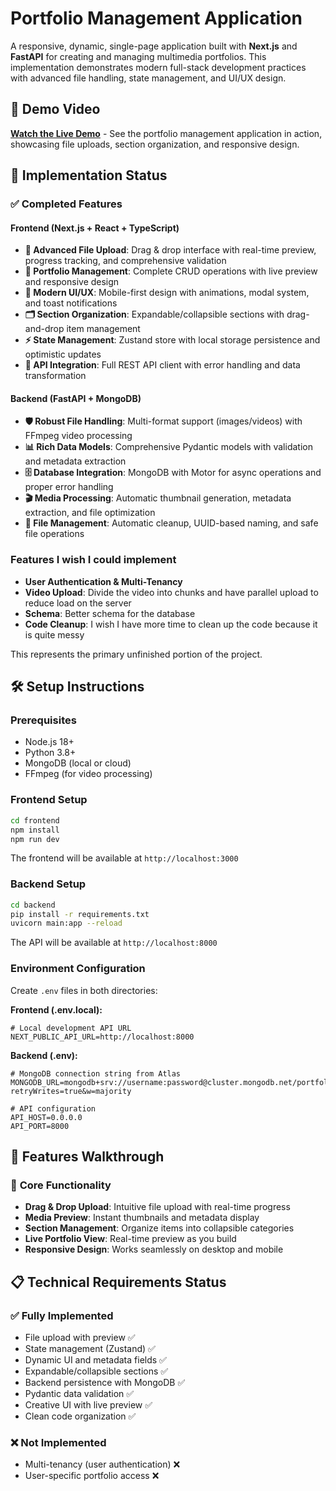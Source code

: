# Portfolio Management Application

A responsive, dynamic, single-page application built with **Next.js** and **FastAPI** for creating and managing multimedia portfolios. This implementation demonstrates modern full-stack development practices with advanced file handling, state management, and UI/UX design.

## 🎥 Demo Video

**[Watch the Live Demo](https://youtu.be/mZol5hNN06I)** - See the portfolio management application in action, showcasing file uploads, section organization, and responsive design.

## 🚀 Implementation Status

### ✅ **Completed Features**

#### Frontend (Next.js + React + TypeScript)
- **📁 Advanced File Upload**: Drag & drop interface with real-time preview, progress tracking, and comprehensive validation
- **🎨 Portfolio Management**: Complete CRUD operations with live preview and responsive design
- **📱 Modern UI/UX**: Mobile-first design with animations, modal system, and toast notifications
- **🗂️ Section Organization**: Expandable/collapsible sections with drag-and-drop item management
- **⚡ State Management**: Zustand store with local storage persistence and optimistic updates
- **🔄 API Integration**: Full REST API client with error handling and data transformation

#### Backend (FastAPI + MongoDB)
- **🛡️ Robust File Handling**: Multi-format support (images/videos) with FFmpeg video processing
- **📊 Rich Data Models**: Comprehensive Pydantic models with validation and metadata extraction
- **🗄️ Database Integration**: MongoDB with Motor for async operations and proper error handling
- **🎬 Media Processing**: Automatic thumbnail generation, metadata extraction, and file optimization
- **🧹 File Management**: Automatic cleanup, UUID-based naming, and safe file operations

### Features I wish I could implement
- **User Authentication & Multi-Tenancy**
- **Video Upload**: Divide the video into chunks and have parallel upload to reduce load on the server
- **Schema**: Better schema for the database
- **Code Cleanup**: I wish I have more time to clean up the code because it is quite messy

This represents the primary unfinished portion of the project.

## 🛠️ Setup Instructions

### Prerequisites
- Node.js 18+ 
- Python 3.8+
- MongoDB (local or cloud)
- FFmpeg (for video processing)

### Frontend Setup
```bash
cd frontend
npm install
npm run dev
```
The frontend will be available at `http://localhost:3000`

### Backend Setup
```bash
cd backend
pip install -r requirements.txt
uvicorn main:app --reload
```
The API will be available at `http://localhost:8000`

### Environment Configuration
Create `.env` files in both directories:

**Frontend (.env.local):**
```
# Local development API URL
NEXT_PUBLIC_API_URL=http://localhost:8000
```

**Backend (.env):**
```
# MongoDB connection string from Atlas
MONGODB_URL=mongodb+srv://username:password@cluster.mongodb.net/portfolio_db?retryWrites=true&w=majority

# API configuration
API_HOST=0.0.0.0
API_PORT=8000
```

## 📸 Features Walkthrough

### 🎯 **Core Functionality**
- **Drag & Drop Upload**: Intuitive file upload with real-time progress
- **Media Preview**: Instant thumbnails and metadata display
- **Section Management**: Organize items into collapsible categories
- **Live Portfolio View**: Real-time preview as you build
- **Responsive Design**: Works seamlessly on desktop and mobile


## 📋 **Technical Requirements Status**

### ✅ **Fully Implemented**
- File upload with preview ✅
- State management (Zustand) ✅
- Dynamic UI and metadata fields ✅
- Expandable/collapsible sections ✅
- Backend persistence with MongoDB ✅
- Pydantic data validation ✅
- Creative UI with live preview ✅
- Clean code organization ✅

### ❌ **Not Implemented**
- Multi-tenancy (user authentication) ❌
- User-specific portfolio access ❌


